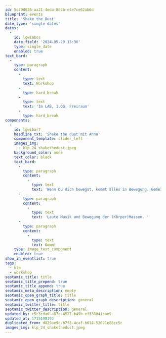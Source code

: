 ```yaml
---
id: 5c79d036-aa21-4eda-8d2b-e4e7ce62ab6d
blueprint: events
title: 'Shake the Dust'
date_type: 'single dates'
dates:
  -
    id: lgwiabos
    date_field: '2024-05-20 13:30'
    type: single_date
    enabled: true
text_bard:
  -
    type: paragraph
    content:
      -
        type: text
        text: Workshop
      -
        type: hard_break
      -
        type: text
        text: 'Im LAB, 1.OG, Freiraum'
      -
        type: hard_break
components:
  -
    id: lgwibar7
    headline_txt: 'Shake the dust mit Anna'
    component_template: slider_left
    images_img:
      - klp_24_shakethedust.jpeg
    background_color: none
    text_color: black
    text_bard:
      -
        type: paragraph
        content:
          -
            type: text
            text: 'Wenn Du dich bewegst, kommt alles in Bewegung. Gemeinsam schwitzen, lachen, weinen, fluchen, schütteln wir. '
      -
        type: paragraph
        content:
          -
            type: text
            text: 'Laute Musik und Bewegung der (Körper)Massen. '
      -
        type: paragraph
        content:
          -
            type: text
            text: Komm!
    type: image_text_component
    enabled: true
show_in_eventlist: true
tags:
  - klp
  - workshop
seotamic_title: title
seotamic_title_prepend: true
seotamic_title_append: true
seotamic_meta_description: empty
seotamic_open_graph_title: title
seotamic_open_graph_description: general
seotamic_twitter_title: title
seotamic_twitter_description: general
updated_by: c5c3cda0-a87c-4527-b49b-ef338041cae9
updated_at: 1715198193
duplicated_from: d829ae9c-b7f3-4caf-b614-52621e88cc5c
images_img: klp_24_shakethedust.jpeg
---
```

